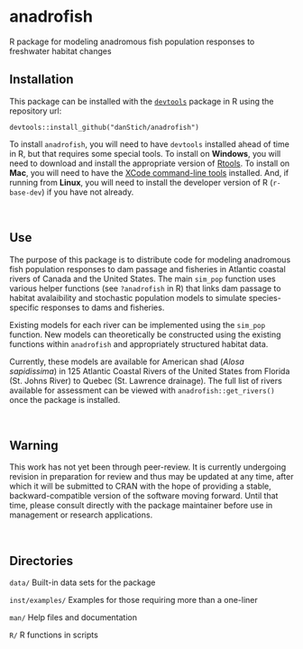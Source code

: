 # anadrofish
R package for modeling anadromous fish population responses to freshwater habitat changes

## Installation
This package can be installed with the [`devtools`](https://www.rstudio.com/products/rpackages/devtools/) package in R using the repository url:

`devtools::install_github("danStich/anadrofish")`

To install `anadrofish`, you will need to have `devtools` installed ahead of time in R, but that requires some special tools. To install on **Windows**, you will need to download and install the appropriate version of [Rtools](https://cran.r-project.org/bin/windows/Rtools/). To install on **Mac**, you will need to have the [XCode command-line tools](http://osxdaily.com/2014/02/12/install-command-line-tools-mac-os-x/) installed. And, if running from **Linux**, you will need to install the developer version of R (`r-base-dev`) if you have not already.

</br>

## Use
The purpose of this package is to distribute code for modeling anadromous fish population responses to dam passage and fisheries in Atlantic coastal rivers of Canada and the United States. The main `sim_pop` function uses various helper functions (see `?anadrofish` in R) that links dam passage to habitat avalaibility and stochastic population models to simulate species-specific responses to dams and fisheries. 

Existing models for each river can be implemented using the `sim_pop` function. New models can theoretically be constructed using the existing functions within `anadrofish` and appropriately structured habitat data.

Currently, these models are available for American shad (*Alosa sapidissima*) in 125 Atlantic Coastal Rivers of the United States from Florida (St. Johns River) to Quebec (St. Lawrence drainage). The full list of rivers available for assessment can be viewed with `anadrofish::get_rivers()` once the package is installed.

</br>

## Warning
This work has not yet been through peer-review. It is currently undergoing revision in preparation for review and thus may be updated at any time, after which it will be submitted to CRAN with the hope of providing a  stable, backward-compatible version of the software moving forward. Until that time, please consult directly with the package maintainer before use in management or research applications.

</br>

## Directories

`data/` Built-in data sets for the package

`inst/examples/` Examples for those requiring more than a one-liner 

`man/`  Help files and documentation

`R/`    R functions in scripts
